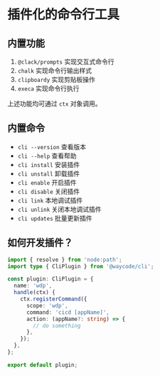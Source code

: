 # 插件化的命令行工具

## 内置功能

1. `@clack/prompts` 实现交互式命令行
2. `chalk` 实现命令行输出样式
3. `clipboardy` 实现剪贴板操作
4. `execa` 实现命令行执行

上述功能均可通过 `ctx` 对象调用。

## 内置命令

- `cli --version` 查看版本
- `cli --help` 查看帮助
- `cli install` 安装插件
- `cli unstall` 卸载插件
- `cli enable` 开启插件
- `cli disable` 关闭插件
- `cli link` 本地调试插件
- `cli unlink` 关闭本地调试插件
- `cli updates` 批量更新插件

## 如何开发插件？

```ts
import { resolve } from 'node:path';
import type { CliPlugin } from '@waycode/cli';

const plugin: CliPlugin = {
  name: 'wdp',
  handle(ctx) {
    ctx.registerCommand({
      scope: 'wdp',
      command: 'cicd [appName]',
      action: (appName?: string) => {
        // do something
      },
    });
  },
};

export default plugin;
```
